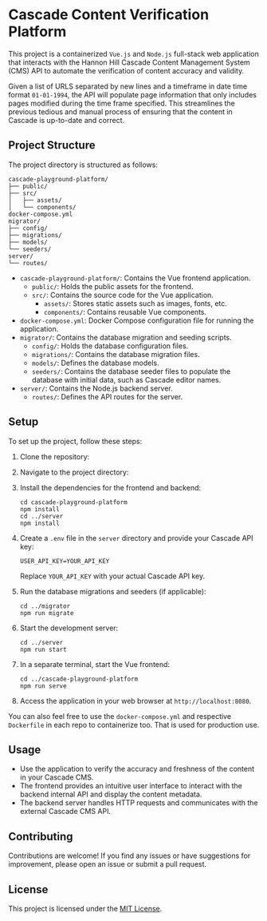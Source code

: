 # Cascade Content Verification Platform

This project is a containerized `Vue.js` and `Node.js` full-stack web application that interacts with the Hannon Hill Cascade Content Management System (CMS) API to automate the verification of content accuracy and validity.

Given a list of URLS separated by new lines and a timeframe in date time format `01-01-1994`, the API will populate page information that only includes pages modified during the time frame specified. This streamlines the previous tedious and manual process of ensuring that the content in Cascade is up-to-date and correct.

## Project Structure

The project directory is structured as follows:

```
cascade-playground-platform/
├── public/
├── src/
│   ├── assets/
│   └── components/
docker-compose.yml
migrator/
├── config/
├── migrations/
├── models/
└── seeders/
server/
└── routes/
```

- `cascade-playground-platform/`: Contains the Vue frontend application.
  - `public/`: Holds the public assets for the frontend.
  - `src/`: Contains the source code for the Vue application.
    - `assets/`: Stores static assets such as images, fonts, etc.
    - `components/`: Contains reusable Vue components.
- `docker-compose.yml`: Docker Compose configuration file for running the application.
- `migrator/`: Contains the database migration and seeding scripts.
  - `config/`: Holds the database configuration files.
  - `migrations/`: Contains the database migration files.
  - `models/`: Defines the database models.
  - `seeders/`: Contains the database seeder files to populate the database with initial data, such as Cascade editor names.
- `server/`: Contains the Node.js backend server.
  - `routes/`: Defines the API routes for the server.

## Setup

To set up the project, follow these steps:

1. Clone the repository:
2. Navigate to the project directory:
3. Install the dependencies for the frontend and backend:
   ```
   cd cascade-playground-platform
   npm install
   cd ../server
   npm install
   ```
4. Create a `.env` file in the `server` directory and provide your Cascade API key:
   ```
   USER_API_KEY=YOUR_API_KEY
   ```
   Replace `YOUR_API_KEY` with your actual Cascade API key.

5. Run the database migrations and seeders (if applicable):
   ```
   cd ../migrator
   npm run migrate
   ```
6. Start the development server:
   ```
   cd ../server
   npm run start
   ```
7. In a separate terminal, start the Vue frontend:
   ```
   cd ../cascade-playground-platform
   npm run serve
   ```
8. Access the application in your web browser at `http://localhost:8080`.

You can also feel free to use the `docker-compose.yml` and respective `Dockerfile` in each repo to containerize too. That is used for production use.

## Usage

- Use the application to verify the accuracy and freshness of the content in your Cascade CMS.
- The frontend provides an intuitive user interface to interact with the backend internal API and display the content metadata.
- The backend server handles HTTP requests and communicates with the external Cascade CMS API.

## Contributing

Contributions are welcome! If you find any issues or have suggestions for improvement, please open an issue or submit a pull request.

## License

This project is licensed under the [MIT License](LICENSE).
